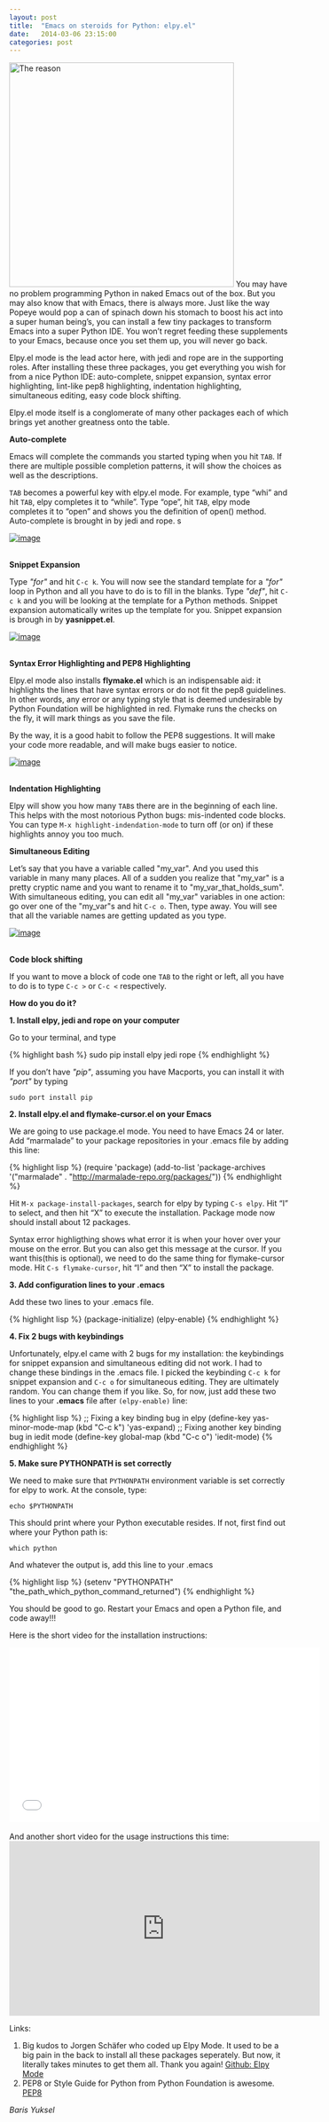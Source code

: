 ```yaml
---
layout: post
title:  "Emacs on steroids for Python: elpy.el"
date:   2014-03-06 23:15:00
categories: post
---
```

<span class="leftImage imgDiv"><img alt="The reason" src="/assets/emacs-on/00_intro.jpg" width="405/"></span>
You may have no problem programming Python in naked Emacs out of the box. But you may also know that with Emacs, there is always more. Just like the way Popeye would pop a can of spinach down his stomach to boost his act into a super human being’s, you can install a few tiny packages to transform Emacs into a super Python IDE. You won’t regret feeding these supplements to your Emacs, because once you set them up, you will never go back.

Elpy.el mode is the lead actor here, with jedi and rope are in the supporting roles. After installing these three packages, you get everything you wish for from a nice Python IDE: auto-complete, snippet expansion, syntax error highlighting, lint-like pep8 highlighting, indentation highlighting, simultaneous editing, easy code block shifting.

Elpy.el mode itself is a conglomerate of many other packages each of which brings yet another greatness onto the table.

**Auto-complete**

Emacs will complete the commands you started typing when you hit `TAB`. If there are multiple possible completion patterns, it will show the choices as well as the descriptions.

`TAB` becomes a powerful key with elpy.el mode. For example, type “whi” and hit `TAB`, elpy completes it to “while”. Type “ope”, hit `TAB`, elpy mode completes it to “open” and shows you the definition of open() method. Auto-complete is brought in by jedi and rope.
s
<!--more-->

<div class="outerDiv">
<div class="imgDiv"><a href="/assets/emacs-on/01_emacs_big.png">
<img alt="image" src="/assets/emacs-on/01_emacs.png">
</a></div></div><br>

**Snippet Expansion**

Type *"for"* and hit `C-c k`. You will now see the standard template for a *"for"* loop in Python and all you have to do is to fill in the blanks. Type *"def"*, hit `C-c k` and you will be looking at the template for a Python methods. Snippet expansion automatically writes up the template for you. Snippet expansion is brough in by **yasnippet.el**.

<div class="outerDiv">
<div class="imgDiv"><a href="/assets/emacs-on/02_emacs_big.png">
<img alt="image" src="/assets/emacs-on/02_emacs.png">
</a></div></div><br>

**Syntax Error Highlighting and PEP8 Highlighting**

Elpy.el mode also installs **flymake.el** which is an indispensable aid: it highlights the lines that have syntax errors or do not fit the pep8 guidelines. In other words, any error or any typing style that is deemed undesirable by Python Foundation will be highlighted in red. Flymake runs the checks on the fly, it will mark things as you save the file.

By the way, it is a good habit to follow the PEP8 suggestions. It will make your code more readable, and will make bugs easier to notice.

<div class="outerDiv">
<div class="imgDiv"><a href="/assets/emacs-on/03_snippet_big.png">
<img alt="image" src="/assets/emacs-on/03_snippet.png">
</a></div></div><br>

**Indentation Highlighting**

Elpy will show you how many `TAB`s there are in the beginning of each line. This helps with the most notorious Python bugs: mis-indented code blocks. You can type `M-x highlight-indendation-mode` to turn off (or on) if these highlights annoy you too much.

**Simultaneous Editing**

Let’s say that you have a variable called "my_var". And you used this variable in many many places. All of a sudden you realize that "my_var" is a pretty cryptic name and you want to rename it to "my_var_that_holds_sum". With simultaneous editing, you can edit all "my_var" variables in one action: go over one of the "my_var"s and hit `C-c o`. Then, type away. You will see that all the variable names are getting updated as you type.

<div class="outerDiv">
<div class="imgDiv"><a href="/assets/emacs-on/04_editing_big.png">
<img alt="image" src="/assets/emacs-on/04_editing.png">
</a></div></div><br>

**Code block shifting**

If you want to move a block of code one `TAB` to the right or left, all you have to do is to type `C-c >` or `C-c <` respectively.

**How do you do it?**

**1. Install elpy, jedi and rope on your computer**

Go to your terminal, and type

{% highlight bash %}
sudo pip install elpy jedi rope
{% endhighlight %}

If you don’t have *"pip"*, assuming you have Macports, you can install it with *"port"* by typing

~~~
sudo port install pip
~~~

**2. Install elpy.el and flymake-cursor.el on your Emacs**

We are going to use package.el mode. You need to have Emacs 24 or later. Add “marmalade” to your package repositories in your .emacs file by adding this line:


{% highlight lisp %}
(require 'package)
(add-to-list 'package-archives
'("marmalade" . "http://marmalade-repo.org/packages/"))
{% endhighlight %}

Hit `M-x package-install-packages`, search for elpy by typing `C-s elpy`. Hit “I” to select, and then hit “X” to execute the installation. Package mode now should install about 12 packages.

Syntax error highligthing shows what error it is when your hover over your mouse on the error. But you can also get this message at the cursor. If you want this(this is optional), we need to do the same thing for flymake-cursor mode. Hit `C-s flymake-cursor`, hit “I” and then “X” to install the package.

**3. Add configuration lines to your .emacs**

Add these two lines to your .emacs file.

{% highlight lisp %}
(package-initialize)
(elpy-enable)
{% endhighlight %}

**4. Fix 2 bugs with keybindings**

Unfortunately, elpy.el came with 2 bugs for my installation: the keybindings for snippet expansion and simultaneous editing did not work. I had to change these bindings in the .emacs file. I picked the keybinding `C-c k` for snippet expansion and `C-c o` for simultaneous editing. They are ultimately random. You can change them if you like. So, for now, just add these two lines to your **.emacs** file after `(elpy-enable)` line:

{% highlight lisp %}
;; Fixing a key binding bug in elpy
(define-key yas-minor-mode-map (kbd "C-c k") 'yas-expand)
;; Fixing another key binding bug in iedit mode
(define-key global-map (kbd "C-c o") 'iedit-mode)
{% endhighlight %}

**5. Make sure PYTHONPATH is set correctly**

We need to make sure that `PYTHONPATH` environment variable is set correctly for elpy to work. At the console, type:

~~~
echo $PYTHONPATH
~~~

This should print where your Python executable resides. If not, first find out where your Python path is:

~~~
which python
~~~

And whatever the output is, add this line to your .emacs

{% highlight lisp %}
(setenv "PYTHONPATH" "the_path_which_python_command_returned")
{% endhighlight %}

You should be good to go. Restart your Emacs and open a Python file, and code away!!!

Here is the short video for the installation instructions:

<div class="outerDiv">
<div class="imgDiv"><iframe class="video" frameborder="0" height="315" src="//www.youtube.com/embed/0kuCeS-mfyc" width="560"></iframe></div>
</div>

<br>
And another short video for the usage instructions this time:

<div class="outerDiv">
<div class="imgDiv"><iframe frameborder="0" height="315" id="video" src="https://www.youtube.com/embed/mflvdXKyA_g" width="560"></iframe></div>
</div>

Links:

1. Big kudos to Jorgen Schäfer who coded up Elpy Mode. It used to be a big pain in the back to install all these packages seperately. But now, it literally takes minutes to get them all. Thank you again! [Github: Elpy Mode](https://github.com/jorgenschaefer/elpy)
2. PEP8 or Style Guide for Python from Python Foundation is awesome. [PEP8](http://legacy.python.org/dev/peps/pep-0008/)

*Baris Yuksel*

